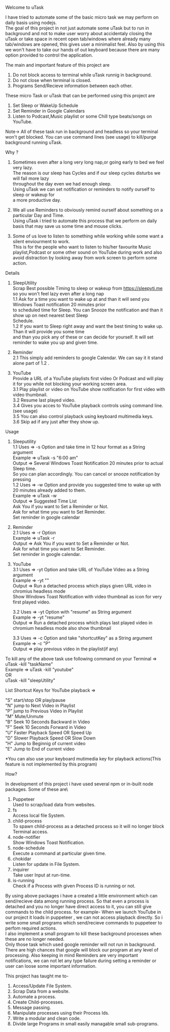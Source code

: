 Welcome to uTask

I have tried to automate some of the basic micro task we may perform on daily basis using nodejs.\
The goal of this project in not just automate some uTask but to run in background and not to make user
worry about accidentaly closing the uTask or take space in recent open tab/windows where already many\
tab/windows are opened, this gives user a minimalist feel. Also by using this we won't have to take our hands of
out keyboard because there are many option provided to control the application.

The main and important feature of this project are
1. Do not block access to terminal while uTask runnig in background.
2. Do not close when terminal is closed.
3. Programs Send/Recieve information between each other.  

These micro Task or uTask that can be performed using this project are
1. Set Sleep or WakeUp Schedule
2. Set Reminder in Google Calendars
3. Listen to Podcast,Music playlist or some Chill type beats/songs on YouTube.

Note-> All of these task run in background and headless so your terminal won't get blocked. You can use command lines (see usage) to kill/purge background running uTask.

Why ?
1. Sometimes even after a long very long nap,or going early to bed we feel very lazy.\
   The reason is our sleep has Cycles and if our sleep cycles disturbs we will fail more lazy\
   throughout the day even we had enough sleep.\
   Using uTask we can set notification or reminders to notify ourself to sleep or wakeup for\
   a more productive day.

2. We all use Reminders to obviously remind ourself about something on a particular Day and Time.\
   Using uTask i tried to automate this process that we perform on daily basis that may save us some
   time and mouse clicks.

3. Some of us love to listen to something while working while some want a silent enviourment to work.\
   This is for the people who want to listen to his/her favourite Music playlist,Podcast or some other
   sound on YouTube during work and also avoid distraction by looking away from work screen to perform
   some action.

Details
1. SleepUtility\
Scrap Best possible Timing to sleep or wakeup from https://sleepyti.me so you won't feel lazy even after a long nap\
    1.1 Ask for a time you want to wake up at and than it will send you Windows Toast notification 20 minutes prior\
        to scheduled time for Sleep. You can Snooze the notification and than it show up on next nearest best Sleep\
        Schedule.\
    1.2 If you want to Sleep right away and want the best timing to wake up. Than it will provide you some time\
        and than you pick any of these or can decide for yourself. It will set reminder to wake you up and given time.

2. Reminder\
   2.1 This simply add reminders to google Calendar. We can say it it stand alone part of 1.2 .

3. YouTube\
Provide a URL of a YouTube playlists first video Or Podcast and will play it for you while not blocking your working screen area.\
    3.1 Play playlist or video on YouTube show notification for first video with video thumbnail.\
    3.2 Resume last played video.\
    3.4 Gives you acces to YouTube playback controls using command line. (see usage)\
    3.5 You can also control playback using keyboard multimedia keys.\
    3.6 Skip ad if any just after they show up.

Usage
1. Sleeputility\
   1.1 Uses    => -s Option and take time in 12 hour format as a String argument\
       Example => uTask -s "6:00 am"\
       Output  => Several Windows Toast Notification 20 minutes prior to actual Sleep time.\
                  So you can plan accordingly. You can cancel or snooze notification by pressing\
   1.2 Uses    => -w Option and provide you suggested time to wake up with 20 minutes already added to them.\
       Example => uTask -w\
       Output  => Suggested Time List\
                  Ask You if you want to Set a Reminder or Not.\
                  Ask for what time you want to Set Reminder.\
                  Set reminder in google calendar
2. Reminder\
   2.1 Uses    => -r Option\
       Example => uTask -r\
       Output  => Ask You if you want to Set a Reminder or Not.\
                  Ask for what time you want to Set Reminder.\
                  Set reminder in google calendar.
3. YouTube\
   3.1 Uses    =>  -yt Option and take URL of YouTube Video as a String argument\
       Example =>  -yt "<URL>"\
       Output  =>   Run a detached process which plays given URL video in chromius headless mode\
                    Show Windows Toast Notification with video thumbnail as icon for very first played video.
   
   3.2 Uses    =>  -yt Option with "resume" as String argument\
       Example =>  -yt "resume"\
       Output  =>   Run a detached process which plays last played video in chromium headless mode also show thumbnail

   3.3 Uses    =>   -c Option and take "shortcutKey" as a String argument\
       Example =>   -c "P"\
       Output  =>   play previous video in the playlist(if any)

To kill any of the above task use following command on your Terminal => uTask -kill "taskName"\
Example => uTask -kill "youtube"\
                 OR\
           uTask -kill "sleepUtility"

List Shortcut Keys for YouTube playback =>

"S"  start/stop OR play/pause\
"N"  jump to Next Video in Playlist\
"P"  jump to Previous Video in Playlist\
"M"  Mute/Unmute\
"B"  Seek 10 Seconds Backward in Video\
"F"  Seek 10 Seconds Forward in Video\
"U"  Faster Playback Speed OR Speed Up\
"D"  Slower Playback Speed OR Slow Down\
"H"  Jump to Beginnig of current video\
"E"  Jump to End of current video

*You can also use your keyboard mutimedia key for playback actions(This feature is not implemented by this program)

How?

In development of  this project i have used several npm or in-built node packages. Some of these are\
1. Puppeteer\
  Used to scrap/load data from websites.
2. fs\
   Access local file System.
3. child-process\
   To spawn child-process as a detached process so it will no longer block Terminal access.
4. node-notifier\
   Show Windows Toast Notification.
5. node-schedule\
   Execute a command at particular given time.
6. chokidar\
   Listen for update in File System.
7. inquirer\
   Take user Input at run-time.
8. is-running\
   Check if a Process with given Process ID is running or not.

By using above packages i have a created a little environment which can send/recieve data among running process. So that even a process is detached and you no longer have direct access to it, you can still give commands to the child process. 
for example- When we launch YouTube in our project it loads in puppeteer , we can not access playback directly. So i write some small programs which send/recieve commands to puppeteer to perfom required actions.\
I also implement a small program to kill these background processes when these are no longer needed.\
Only those task which used google reminder will not run in background. There are high chances that google will block our program at any level of processing. Also keeping in mind Reminders are very important notifications, we can not let any type failure during setting a reminder or user can loose some important information.

This project has taught me to-
1. Access/Update File System.
2. Scrap Data from a website.
3. Automate a process.
4. Create Child-processes.
5. Message passing.
6. Manipulate processes using their Process Ids.
7. Write a modular and clean code.
8. Divide large Programs in small easily managable small sub-programs.